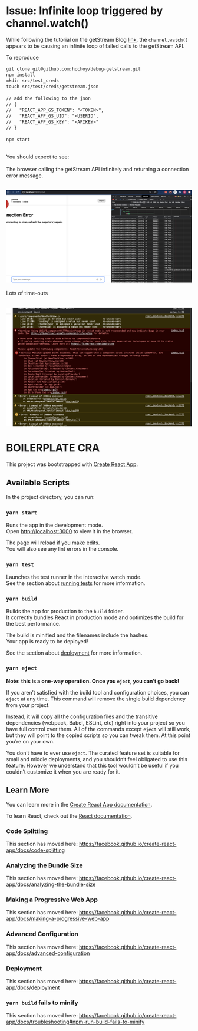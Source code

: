 # Issue: Infinite loop triggered by channel.watch()

While following the tutorial on the getStream Blog [link](https://getstream.io/blog/securing-a-chat-app-with-react-and-auth0/#add-chat-functionality-with-stream:~:text=section.-,Add%20chat%20functionality%20with%20Stream), the `channel.watch()` appears to be causing an infinite loop of failed calls to the getStream API.

To reproduce
```
git clone git@github.com:hochoy/debug-getstream.git
npm install
mkdir src/test_creds
touch src/test/creds/getstream.json

// add the following to the json
// {
//   "REACT_APP_GS_TOKEN": "<TOKEN>",
//   "REACT_APP_GS_UID": "<USERID",
//   "REACT_APP_GS_KEY": "<APIKEY>"
// }

npm start
```

</br>
You should expect to see:
</br>
</br>
The browser calling the getStream API infinitely and returning a connection error message.
</br>
</br>

!["network_blast"](network_blast.png)
</br>
</br>
Lots of time-outs
</br>
</br>

!["console_log"](console_log.png)



# BOILERPLATE CRA

This project was bootstrapped with [Create React App](https://github.com/facebook/create-react-app).

## Available Scripts

In the project directory, you can run:

### `yarn start`

Runs the app in the development mode.<br />
Open [http://localhost:3000](http://localhost:3000) to view it in the browser.

The page will reload if you make edits.<br />
You will also see any lint errors in the console.

### `yarn test`

Launches the test runner in the interactive watch mode.<br />
See the section about [running tests](https://facebook.github.io/create-react-app/docs/running-tests) for more information.

### `yarn build`

Builds the app for production to the `build` folder.<br />
It correctly bundles React in production mode and optimizes the build for the best performance.

The build is minified and the filenames include the hashes.<br />
Your app is ready to be deployed!

See the section about [deployment](https://facebook.github.io/create-react-app/docs/deployment) for more information.

### `yarn eject`

**Note: this is a one-way operation. Once you `eject`, you can’t go back!**

If you aren’t satisfied with the build tool and configuration choices, you can `eject` at any time. This command will remove the single build dependency from your project.

Instead, it will copy all the configuration files and the transitive dependencies (webpack, Babel, ESLint, etc) right into your project so you have full control over them. All of the commands except `eject` will still work, but they will point to the copied scripts so you can tweak them. At this point you’re on your own.

You don’t have to ever use `eject`. The curated feature set is suitable for small and middle deployments, and you shouldn’t feel obligated to use this feature. However we understand that this tool wouldn’t be useful if you couldn’t customize it when you are ready for it.

## Learn More

You can learn more in the [Create React App documentation](https://facebook.github.io/create-react-app/docs/getting-started).

To learn React, check out the [React documentation](https://reactjs.org/).

### Code Splitting

This section has moved here: https://facebook.github.io/create-react-app/docs/code-splitting

### Analyzing the Bundle Size

This section has moved here: https://facebook.github.io/create-react-app/docs/analyzing-the-bundle-size

### Making a Progressive Web App

This section has moved here: https://facebook.github.io/create-react-app/docs/making-a-progressive-web-app

### Advanced Configuration

This section has moved here: https://facebook.github.io/create-react-app/docs/advanced-configuration

### Deployment

This section has moved here: https://facebook.github.io/create-react-app/docs/deployment

### `yarn build` fails to minify

This section has moved here: https://facebook.github.io/create-react-app/docs/troubleshooting#npm-run-build-fails-to-minify
